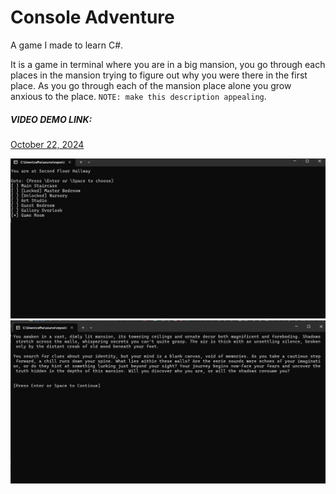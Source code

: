 # Console Adventure

A game I made to learn C#.

It is a game in terminal where you are in a big mansion, you go through each places in the mansion trying to figure out why you were there in the first place. As you go through each of the mansion place alone you grow anxious to the place. `NOTE: make this description appealing`.

##### VIDEO DEMO LINK:

[October 22, 2024](https://www.loom.com/share/ee2a722b1aed4c57a88dab32a98595cd)

![alt text](image-1.png)
![alt text](image-2.png)

